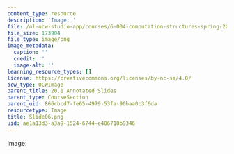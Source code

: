 ```yaml
---
content_type: resource
description: 'Image: '
file: /ol-ocw-studio-app/courses/6-004-computation-structures-spring-2017/ae1a13d3a3a915246744e406718b9346_Slide06.png
file_size: 173904
file_type: image/png
image_metadata:
  caption: ''
  credit: ''
  image-alt: ''
learning_resource_types: []
license: https://creativecommons.org/licenses/by-nc-sa/4.0/
ocw_type: OCWImage
parent_title: 20.1 Annotated Slides
parent_type: CourseSection
parent_uid: 866cbcd7-fe65-4979-53fa-90baa0c3f6da
resourcetype: Image
title: Slide06.png
uid: ae1a13d3-a3a9-1524-6744-e406718b9346
---
```

Image: 